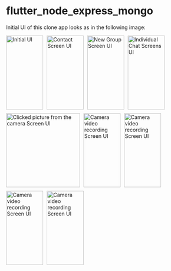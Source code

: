 # flutter_node_express_mongo

Initial UI of this clone app looks as in the following image:

<div style="display: flex; flex-wrap: wrap; gap: 10px;">
  <img src="https://github.com/PradipKhandare/WhatsApp-Clone-Flutter/assets/121931206/2ee7c021-2aeb-40f2-af57-037725559c9a" alt="Initial UI" width="100" height="200"/>
  <img src="https://github.com/user-attachments/assets/b96241a3-1444-41fb-b4da-a7beaf3487fe" alt="Contact Screen UI" width="100" height="200"/>

  <img src="https://github.com/user-attachments/assets/f45b3248-5812-4ed9-9c3a-3f290fdccc47" alt="New Group Screen UI" width="100" height="200"/>
 
  <img src="https://github.com/user-attachments/assets/3ecbe115-dd77-4d36-85ac-70f63912c689" alt="Individual Chat Screens UI" width="100" height="200"/>

  <img src="https://github.com/user-attachments/assets/904ae6ba-3a61-429a-8435-8ffe9fb8412d" alt="Camera Screens UI" width="00" height="200"/>
 
  <img src="https://github.com/user-attachments/assets/59c2ade8-22ca-4a5b-aea8-d7517083b99f" alt="Clicked picture from the camera Screen UI" width="200" height="200"/>

  <img src="https://github.com/user-attachments/assets/e8f809c8-72f2-4aed-b50f-90c1172b6ed4" alt="Camera video recording Screen UI" width="100" height="200"/>

  <img src="https://github.com/user-attachments/assets/6bebc79e-f48f-4838-9b52-b1e282560097" alt="Camera video recording Screen UI" width="100" height="200"/>
  <img src="https://github.com/user-attachments/assets/65b56aeb-6184-4d94-96d0-1f7710b567f5" alt="Camera video recording Screen UI" width="100" height="200"/>
  <img src="https://github.com/user-attachments/assets/e8a49e6a-9120-4150-9e8b-88376911089a" alt="Camera video recording Screen UI" width="100" height="200"/>
</div>


